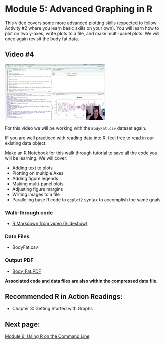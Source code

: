 Module 5: Advanced Graphing in R
================

This video covers some more advanced plotting skills (expected to follow
Activity \#2 where you learn basic skills on your own). You will learn
how to plot on two y-axes, write plots to a file, and make multi-panel
plots. We will once again revisit the body fat data.

## Video \#4

[![](images/mq5.jpeg)](https://youtu.be/0DvFDWHnzQ8)

For this video we will be working with the `BodyFat.csv` dataset again.

IF you are well practiced with reading data into R, feel free to read in
our existing data object.

Make an R Notebook for this walk through tutorial to save all the code
you will be learning. We will cover:

- Adding text to plots
- Plotting on multiple Axes
- Adding figure legends
- Making multi-panel plots
- Adjusting figure margins
- Writing images to a file
- Paralleling base R code to `ggplot2` syntax to accomplish the same
  goals

### Walk-through code

- [R Markdown from video (Slideshow)](5.03.Advanced_Graphing_in_R.html)

### Data Files

- BodyFat.csv

### Output PDF

- [Body_Fat.PDF](Body_Fat.pdf)

**Associated code and data files are also within the compressed data
file.**

## Recommended R in Action Readings:

- Chapter 3: Getting Started with Graphs

## Next page:

[Module 6: Using R on the Command Line](module6.html)
